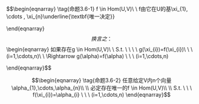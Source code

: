 $$\begin{eqnarray}
\tag{命题3.6-1}
f \in Hom(U,V)\\
\\
f由它在U的基\xi_{1}, \cdots , \xi_{n}\underline{\textbf{唯一决定}}

\end{eqnarray}$$
换言之 ：
$$\begin{eqnarray}
如果存在g \in Hom(U,V)\\
\\
S.t. \ \ \ \ g(\xi_{i})=f(\xi_{i})\ \ \ (i=1,\cdots,n)\\
\\
\Rightarrow g(\alpha)=f(\alpha) \ \ \ (i=1,\cdots,n)

\end{eqnarray}$$

$$\begin{eqnarray}
\tag{命题3.6-2}
任意给定V内n个向量\alpha_{1},\cdots,\alpha_{n}\\
\\
必定存在唯一的f \in Hom(U,V)\\
\\
S.t. \ \ \ f(\xi_{i})=\alpha_{i} \ \ \ (i=1,\cdots,n)
\end{eqnarray}$$